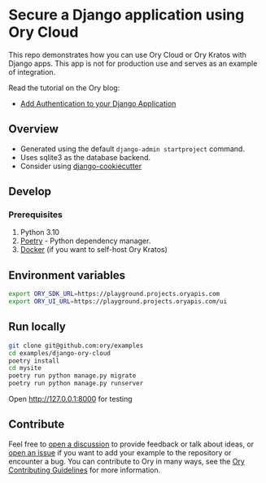 # Secure a Django application using Ory Cloud

This repo demonstrates how you can use Ory Cloud or Ory Kratos with Django apps. This app is not for production use and serves as
an example of integration.

Read the tutorial on the Ory blog:

- [Add Authentication to your Django Application](https://www.ory.sh/secure-django-app-using-ory/)

## Overview

- Generated using the default `django-admin startproject` command.
- Uses sqlite3 as the database backend.
- Consider using [django-cookiecutter](https://github.com/cookiecutter/cookiecutter-django)

## Develop

### Prerequisites

1. Python 3.10
1. [Poetry](https://python-poetry.org/) - Python dependency manager.
1. [Docker](https://docs.docker.com/get-docker/) (if you want to self-host Ory Kratos)

## Environment variables

```bash
export ORY_SDK_URL=https://playground.projects.oryapis.com
export ORY_UI_URL=https://playground.projects.oryapis.com/ui
```

## Run locally

```bash
git clone git@github.com:ory/examples
cd examples/django-ory-cloud
poetry install
cd mysite
poetry run python manage.py migrate
poetry run python manage.py runserver
```

Open http://127.0.0.1:8000 for testing

## Contribute

Feel free to [open a discussion](https://github.com/ory/examples/discussions/new) to provide feedback or talk about ideas, or
[open an issue](https://github.com/ory/examples/issues/new) if you want to add your example to the repository or encounter a bug.
You can contribute to Ory in many ways, see the [Ory Contributing Guidelines](https://www.ory.sh/docs/ecosystem/contributing) for
more information.
